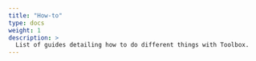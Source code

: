 ```yaml
---
title: "How-to"
type: docs
weight: 1
description: >
  List of guides detailing how to do different things with Toolbox. 
---
```

